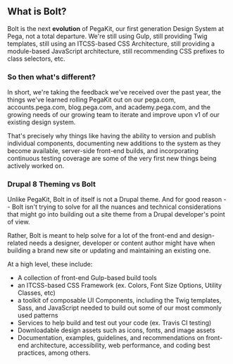 



## What is Bolt?

Bolt is the next **evolution** of PegaKit, our first generation Design System at Pega, not a total departure. We're still using Gulp, still providing Twig templates, still using an ITCSS-based CSS Architecture, still providing a module-based JavaScript architecture, still recommending CSS prefixes to class selectors, etc.

### So then what's different?

In short, we're taking the feedback we've received over the past year, the things we've learned rolling PegaKit out on our pega.com, accounts.pega.com, blog.pega.com, and academy.pega.com, and the growing needs of our growing team to iterate and improve upon v1 of our existing design system.

That's precisely why things like having the ability to version and publish individual components, documenting new additions to the system as they become available, server-side front-end builds, and incorporating continuous testing coverage are some of the very first new things being actively worked on.


### Drupal 8 Theming vs Bolt

Unlike PegaKit, Bolt in of itself is not a Drupal theme. And for good reason -- Bolt isn't trying to solve for all the nuances and technical considerations that might go into building out a site theme from a Drupal developer's point of view.

Rather, Bolt is meant to help solve for a lot of the front-end and design-related needs a designer, developer or content author might have when building a brand new site or updating and maintaining an existing one.

At a high level, these include:
- A collection of front-end Gulp-based build tools
- an ITCSS-based CSS Framework (ex. Colors, Font Size Options, Utility Classes, etc)
- a toolkit of composable UI Components, including the Twig templates, Sass, and JavaScript needed to build out some of our most commonly used patterns
- Services to help build and test out your code (ex. Travis CI testing)
- Downloadable design assets such as icons, fonts, and image assets
- Documentation, examples, guidelines, and recommendations on front-end architecture, accessibility, web performance, and coding best practices, among others.
